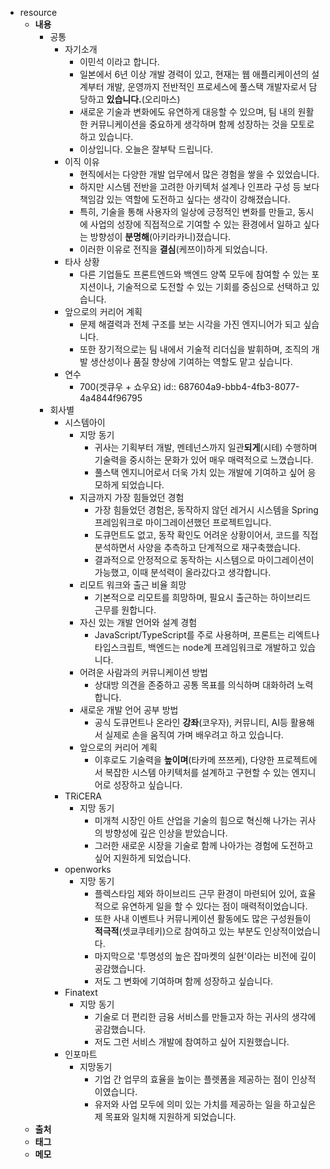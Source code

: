 - resource
	- **내용**
		- 공통
			- 자기소개
				- 이민석 이라고 합니다.
				- 일본에서 6년 이상 개발 경력이 있고, 현재는 웹 애플리케이션의 설계부터 개발, 운영까지 전반적인 프로세스에  풀스택 개발자로서 담당하고 **있습니다.**(오리마스)
				- 새로운 기술과 변화에도 유연하게 대응할 수 있으며, 팀 내의 원활한 커뮤니케이션을 중요하게 생각하며 함께 성장하는 것을 모토로 하고 있습니다.
				- 이상입니다. 오늘은 잘부탁 드립니다.
			- 이직 이유
				- 현직에서는 다양한 개발 업무에서 많은 경험을 쌓을 수 있었습니다.
				- 하지만 시스템 전반을 고려한 아키텍처 설계나 인프라 구성 등 보다 책임감 있는 역할에 도전하고 싶다는 생각이 강해졌습니다.
				- 특히, 기술을 통해 사용자의 일상에 긍정적인 변화를 만들고, 동시에 사업의 성장에 직접적으로 기여할 수 있는 환경에서 일하고 싶다는 방향성이 **분명해**(아키라카니)졌습니다.
				- 이러한 이유로 전직을 **결심**(케쯔이)하게 되었습니다.
			- 타사 상황
				- 다른 기업들도 프론트엔드와 백엔드 양쪽 모두에 참여할 수 있는 포지션이나, 기술적으로 도전할 수 있는 기회를 중심으로 선택하고 있습니다.
			- 앞으로의 커리어 계획
				- 문제 해결력과 전체 구조를 보는 시각을 가진 엔지니어가 되고 싶습니다.
				- 또한 장기적으로는 팀 내에서 기술적 리더십을 발휘하며, 조직의 개발 생산성이나 품질 향상에 기여하는 역할도 맡고 싶습니다.
			- 연수
				- 700(겟큐우 + 쇼우요)
				  id:: 687604a9-bbb4-4fb3-8077-4a4844f96795
		- 회사별
			- 시스템아이
				- 지망 동기
					- 귀사는 기획부터 개발, 멘테넌스까지 일관**되게**(시테) 수행하며 기술력을 중시하는 문화가 있어 매우 매력적으로 느꼈습니다.
					- 풀스택 엔지니어로서 더욱 가치 있는 개발에 기여하고 싶어 응모하게 되었습니다.
				- 지금까지 가장 힘들었던 경험
					- 가장 힘들었던 경험은, 동작하지 않던 레거시 시스템을 Spring 프레임워크로 마이그레이션했던 프로젝트입니다.
					- 도큐먼트도 없고, 동작 확인도 어려운 상황이어서, 코드를 직접 분석하면서 사양을 추측하고 단계적으로 재구축했습니다.
					- 결과적으로 안정적으로 동작하는 시스템으로 마이그레이션이 가능했고, 이때 분석력이 올라갔다고 생각합니다.
				- 리모트 워크와 출근 비율 희망
					- 기본적으로 리모트를 희망하며, 필요시 출근하는 하이브리드 근무를 원합니다.
				- 자신 있는 개발 언어와 설계 경험
					- JavaScript/TypeScript를 주로 사용하며, 프론트는 리엑트나 타입스크립트, 백엔드는 node계 프레임워크로 개발하고 있습니다.
				- 어려운 사람과의 커뮤니케이션 방법
					- 상대방 의견을 존중하고 공통 목표를 의식하며 대화하려 노력합니다.
				- 새로운 개발 언어 공부 방법
					- 공식 도큐먼트나 온라인 **강좌**(코우자), 커뮤니티, AI등 활용해서 실제로 손을 움직여 가며 배우려고 하고 있습니다.
				- 앞으로의 커리어 계획
					- 이후로도 기술력을 **높이며**(타카메 쯔쯔케), 다양한 프로젝트에서 복잡한 시스템 아키텍처를 설계하고 구현할 수 있는 엔지니어로 성장하고 싶습니다.
			- TRiCERA
				- 지망 동기
					- 미개척 시장인 아트 산업을 기술의 힘으로 혁신해 나가는 귀사의 방향성에 깊은 인상을 받았습니다.
					- 그러한 새로운 시장을 기술로 함께 나아가는 경험에 도전하고 싶어 지원하게 되었습니다.
			- openworks
				- 지망 동기
					- 플렉스타임 제와 하이브리드 근무 환경이 마련되어 있어, 효율적으로 유연하게 일을 할 수 있다는 점이 매력적이었습니다.
					- 또한 사내 이벤트나 커뮤니케이션 활동에도 많은 구성원들이 **적극적**(셋쿄쿠테키)으로 참여하고 있는 부분도 인상적이었습니다.
					- 마지막으로 '투명성의 높은 잡마켓의 실현'이라는 비전에 깊이 공감했습니다.
					- 저도 그 변화에 기여하며 함께 성장하고 싶습니다.
			- Finatext
				- 지망 동기
					- 기술로 더 편리한 금융 서비스를 만들고자 하는 귀사의 생각에 공감했습니다.
					- 저도 그런 서비스 개발에 참여하고 싶어 지원했습니다.
			- 인포마트
				- 지망동기
					- 기업 간 업무의 효율을 높이는 플렛폼을 제공하는 점이 인상적이였습니다.
					- 유저와 사업 모두에 의미 있는 가치를 제공하는 일을 하고싶은 제 목표와 일치해 지원하게 되었습니다.
	- **출처**
	- **태그**
	- **메모**